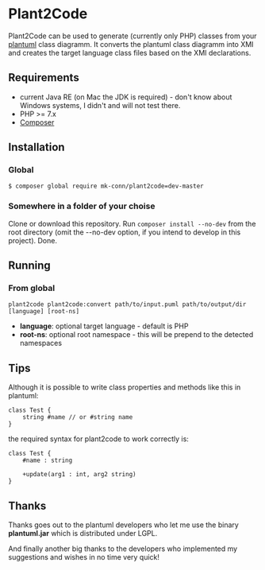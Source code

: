 # Plant2Code

Plant2Code can be used to generate (currently only PHP) classes from your [plantuml](http://plantuml.com/class-diagram) class diagramm. 
It converts the plantuml class diagramm into XMI and creates the target language class files based on the XMI declarations.

## Requirements

* current Java RE (on Mac the JDK is required) - don't know about Windows systems, I didn't and will not test there. 
* PHP >= 7.x
* [Composer](https://getcomposer.org) 

## Installation

### Global

`$ composer global require mk-conn/plant2code=dev-master`

### Somewhere in a folder of your choise 

Clone or download this repository. Run `composer install --no-dev` from the root directory (omit the --no-dev option, if you intend 
to develop in this project). Done.

## Running

### From global
```
plant2code plant2code:convert path/to/input.puml path/to/output/dir [language] [root-ns]
```
* **language**: optional target language - default is PHP
* **root-ns**: optional root namespace - this will be prepend to the detected namespaces

## Tips

Although it is possible to write class properties and methods like this in plantuml:
```
class Test {
    string #name // or #string name
}
```
the required syntax for plant2code to work correctly is:
```
class Test {
    #name : string
    
    +update(arg1 : int, arg2 string)
}
```


## Thanks

Thanks goes out to the plantuml developers who let me use the binary **plantuml.jar** which is distributed under LGPL.

And finally another big thanks to the developers who implemented my suggestions and wishes in no time very quick!
